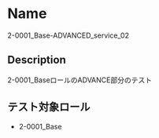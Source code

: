 Name
====
2-0001_Base-ADVANCED_service_02

## Description

2-0001_BaseロールのADVANCE部分のテスト

## テスト対象ロール
- 2-0001_Base

